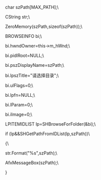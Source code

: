 char szPath\[MAX_PATH\];\
CString str;\
ZeroMemory(szPath,sizeof(szPath));\
BROWSEINFO bi;\
bi.hwndOwner=this-\>m_hWnd;\
bi.pidlRoot=NULL;\
bi.pszDisplayName=szPath;\
bi.lpszTitle=\"请选择目录\";\
bi.ulFlags=0;\
bi.lpfn=NULL;\
bi.lParam=0;\
bi.iImage=0;\
LPITEMIDLIST lp=SHBrowseForFolder(&bi);\
if (lp&&SHGetPathFromIDList(lp,szPath))\
{\
str.Format(\"%s\",szPath);\
AfxMessageBox(szPath);\
}
